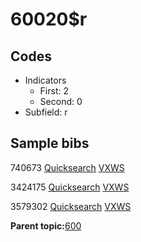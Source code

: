 # 60020$r

## Codes

-   Indicators
    -   First: 2
    -   Second: 0
-   Subfield: r

## Sample bibs

740673 [Quicksearch](https://search.library.yale.edu/catalog/740673) [VXWS](http://prodorbis.library.yale.edu:7014/vxws/GetHoldingsService?bibId=740673)

3424175 [Quicksearch](https://search.library.yale.edu/catalog/3424175) [VXWS](http://prodorbis.library.yale.edu:7014/vxws/GetHoldingsService?bibId=3424175)

3579302 [Quicksearch](https://search.library.yale.edu/catalog/3579302) [VXWS](http://prodorbis.library.yale.edu:7014/vxws/GetHoldingsService?bibId=3579302)

**Parent topic:**[600](../../tags/600/600.md)

